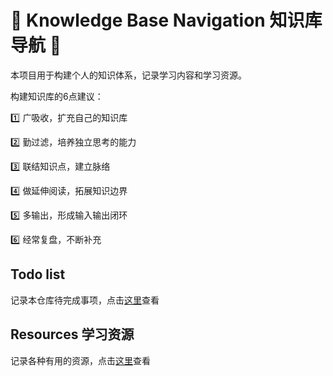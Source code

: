 # :rocket: Knowledge Base Navigation 知识库导航 :rocket:

本项目用于构建个人的知识体系，记录学习内容和学习资源。

构建知识库的6点建议：

:one: 广吸收，扩充自己的知识库

:two: 勤过滤，培养独立思考的能力

:three: 联结知识点，建立脉络

:four: 做延伸阅读，拓展知识边界

:five: 多输出，形成输入输出闭环

:six: 经常复盘，不断补充

## Todo list

记录本仓库待完成事项，点击[这里](https://github.com/jiayuzhang128/Knowledge-Base/blob/master/todo/readme.md)查看

## Resources 学习资源

记录各种有用的资源，点击[这里](https://github.com/jiayuzhang128/Knowledge-Base/blob/master/resources/readme.md)查看